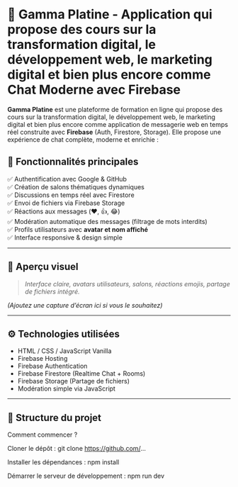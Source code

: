 # 🎉 Gamma Platine - Application qui propose des cours sur la transformation digital, le développement web, le marketing digital et bien plus encore comme Chat Moderne avec Firebase

**Gamma Platine** est une plateforme de formation en ligne qui propose des cours sur la transformation digital, le développement web, le marketing digital et bien plus encore comme application de messagerie web en temps réel construite avec **Firebase** (Auth, Firestore, Storage). Elle propose une expérience de chat complète, moderne et enrichie :

## 🚀 Fonctionnalités principales

✅ Authentification avec Google & GitHub  
✅ Création de salons thématiques dynamiques  
✅ Discussions en temps réel avec Firestore  
✅ Envoi de fichiers via Firebase Storage  
✅ Réactions aux messages (❤️, 👍, 😂)  
✅ Modération automatique des messages (filtrage de mots interdits)  
✅ Profils utilisateurs avec **avatar et nom affiché**  
✅ Interface responsive & design simple

---

## 📸 Aperçu visuel
> *Interface claire, avatars utilisateurs, salons, réactions emojis, partage de fichiers intégré.*

*(Ajoutez une capture d’écran ici si vous le souhaitez)*

---

## ⚙️ Technologies utilisées

- HTML / CSS / JavaScript Vanilla
- Firebase Hosting
- Firebase Authentication
- Firebase Firestore (Realtime Chat + Rooms)
- Firebase Storage (Partage de fichiers)
- Modération simple via JavaScript

---

## 📂 Structure du projet
Comment commencer ?

Cloner le dépôt :
git clone https://github.com/...

Installer les dépendances :
npm install

Démarrer le serveur de développement :
npm run dev
